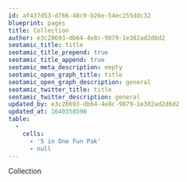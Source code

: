 ```yaml
---
id: af437d53-d766-48c9-b26e-54ec255ddc32
blueprint: pages
title: Collection
author: e3c28693-db64-4e8c-9879-1e382ad2d6d2
seotamic_title: title
seotamic_title_prepend: true
seotamic_title_append: true
seotamic_meta_description: empty
seotamic_open_graph_title: title
seotamic_open_graph_description: general
seotamic_twitter_title: title
seotamic_twitter_description: general
updated_by: e3c28693-db64-4e8c-9879-1e382ad2d6d2
updated_at: 1640358590
table:
  -
    cells:
      - '5 in One Fun Pak'
      - null
---
```

Collection
